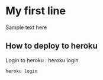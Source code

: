 # My first line
Sample text here

## How to deploy to heroku 
Login to heroku : heroku login

```
heroku login
```

